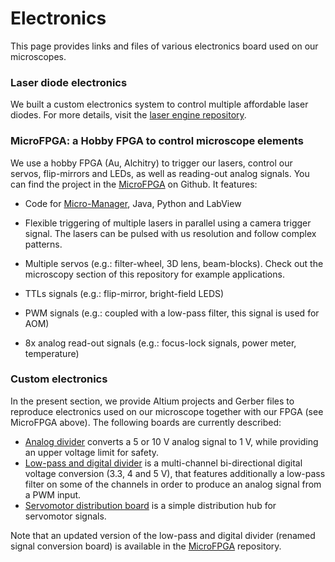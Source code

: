 # Electronics

This page provides links and files of various electronics board used on our microscopes.



### Laser diode electronics

We built a custom electronics system to control multiple affordable laser diodes. For more details, visit the [laser engine repository](https://github.com/ries-lab/LaserEngine).



### MicroFPGA: a Hobby FPGA to control microscope elements

We use a hobby FPGA (Au, Alchitry) to trigger our lasers, control our servos, flip-mirrors and LEDs, as well as reading-out analog signals. You can find the project in the [MicroFPGA](https://github.com/jdeschamps/MicroFPGA) on Github. It features:

- Code for [Micro-Manager](https://micro-manager.org/), Java, Python and LabView

- Flexible triggering of multiple lasers in parallel using a camera trigger signal. The lasers can be pulsed with us resolution and follow complex patterns.

- Multiple servos (e.g.: filter-wheel, 3D lens, beam-blocks). Check out the microscopy section of this repository for example applications.

- TTLs signals (e.g.: flip-mirror, bright-field LEDS)

- PWM signals (e.g.: coupled with a low-pass filter, this signal is used for AOM)

- 8x analog read-out signals (e.g.: focus-lock signals, power meter, temperature)  

  

### Custom electronics

In the present section, we provide Altium projects and Gerber files to reproduce electronics used on our microscope together with our FPGA (see MicroFPGA above). The following boards are currently described:

- [Analog divider](Analog_divider) converts a 5 or 10 V analog signal to 1 V, while providing an upper voltage limit for safety.
- [Low-pass and digital divider](LowPass_divider) is a multi-channel bi-directional digital voltage conversion (3.3, 4 and 5 V), that features additionally a low-pass filter on some of the channels in order to produce an analog signal from a PWM input.
- [Servomotor distribution board](Servo_distribution) is a simple distribution hub for servomotor signals.

Note that an updated version of the low-pass and digital divider (renamed signal conversion board) is available in the [MicroFPGA](https://github.com/jdeschamps/MicroFPGA) repository.